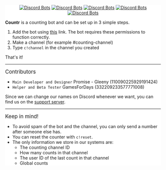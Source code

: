 <div style="background:white url(https://i.imgur.com/QiCG7sd.png) repeat fixed;">
<div align="center">
  
[![Discord Bots](https://discordbots.org/api/widget/status/467377486141980682.svg)](https://discordbots.org/bot/467377486141980682) [![Discord Bots](https://discordbots.org/api/widget/servers/467377486141980682.svg)](https://discordbots.org/bot/467377486141980682) [![Discord Bots](https://discordbots.org/api/widget/upvotes/467377486141980682.svg)](https://discordbots.org/bot/467377486141980682) [![Discord Bots](https://discordbots.org/api/widget/lib/467377486141980682.svg)](https://discordbots.org/bot/467377486141980682) [![Discord Bots](https://discordbots.org/api/widget/owner/467377486141980682.svg)](https://discordbots.org/bot/467377486141980682)

</div>

**Countr** is a counting bot and can be set up in 3 simple steps.
1. Add the bot using [this](https://discordapp.com/api/oauth2/authorize?client_id=467377486141980682&permissions=11280&scope=bot) link. The bot requires these permissions to function correctly.
2. Make a channel (for example #counting-channel)
3. Type `c!channel` in the channel you created

That's it!
** **
<big>Contributors</big>

- `Main Developer and Designer` Promise - Gleeny (110090225929191424)
- `Helper and Beta Tester` GamesForDays (332209233577771008)

Since we can change our names on Discord whenever we want, you can find us on the [support server](https://discord.gg/JbHX5U3).

** **
<big>Keep in mind!</big>

- To avoid spam of the bot and the channel, you can only send a number after someone else has.
- You can reset the counter with `c!reset`.
- The only information we store in our systems are:
	- The counting channel ID
	- How many counts in that channel
	- The user ID of the last count in that channel
	- Global counts
